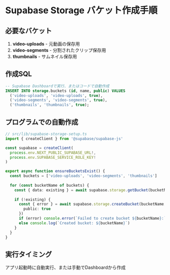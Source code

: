 # Supabase Storage バケット作成手順

## 必要なバケット

1. **video-uploads** - 元動画の保存用
2. **video-segments** - 分割されたクリップ保存用
3. **thumbnails** - サムネイル保存用

## 作成SQL

```sql
-- Supabase Dashboardで実行、またはコードで自動作成
INSERT INTO storage.buckets (id, name, public) VALUES 
  ('video-uploads', 'video-uploads', true),
  ('video-segments', 'video-segments', true),
  ('thumbnails', 'thumbnails', true);
```

## プログラムでの自動作成

```typescript
// src/lib/supabase-storage-setup.ts
import { createClient } from '@supabase/supabase-js'

const supabase = createClient(
  process.env.NEXT_PUBLIC_SUPABASE_URL!,
  process.env.SUPABASE_SERVICE_ROLE_KEY!
)

export async function ensureBucketsExist() {
  const buckets = ['video-uploads', 'video-segments', 'thumbnails']
  
  for (const bucketName of buckets) {
    const { data: existing } = await supabase.storage.getBucket(bucketName)
    
    if (!existing) {
      const { error } = await supabase.storage.createBucket(bucketName, {
        public: true
      })
      if (error) console.error(`Failed to create bucket ${bucketName}:`, error)
      else console.log(`Created bucket: ${bucketName}`)
    }
  }
}
```

## 実行タイミング

アプリ起動時に自動実行、または手動でDashboardから作成